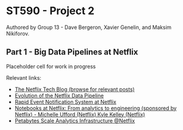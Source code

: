 # ST590 - Project 2

Authored by Group 13 - Dave Bergeron, Xavier Genelin, and Maksim Nikiforov.

## Part 1 - Big Data Pipelines at Netflix

Placeholder cell for work in progress

Relevant links:
- [The Netflix Tech Blog (browse for relevant posts)](https://netflixtechblog.com/)
- [Evolution of the Netflix Data Pipeline](https://netflixtechblog.com/evolution-of-the-netflix-data-pipeline-da246ca36905)
- [Rapid Event Notification System at Netflix](https://netflixtechblog.com/rapid-event-notification-system-at-netflix-6deb1d2b57d1)
- [Notebooks at Netflix: From analytics to engineering (sponsored by Netflix) - Michelle Ufford (Netflix) Kyle Kelley (Netflix)](https://learning.oreilly.com/videos/jupytercon-new-york/9781492025818/9781492025818-video322538/)
- [Petabytes Scale Analytics Infrastructure @Netflix](https://www.infoq.com/presentations/netflix-big-data-infrastructure/)




